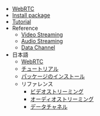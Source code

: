 * [WebRTC](index.md)
* [Install package](en/install.md)
* [Tutorial](en/tutorial.md)
* Reference
    * [Video Streaming](en/videostreaming.md)
    * [Audio Streaming](en/audiostreaming.md)
    * [Data Channel](en/datachannel.md)
* 日本語
    * [WebRTC](jp/index.md)
    * [チュートリアル](jp/tutorial.md)
    * [パッケージのインストール](jp/install.md)
    * リファレンス
        * [ビデオストリーミング](jp/videostreaming.md)
        * [オーディオストリーミング](jp/audiostreaming.md)
        * [データチャネル](jp/datachannel.md)
        
